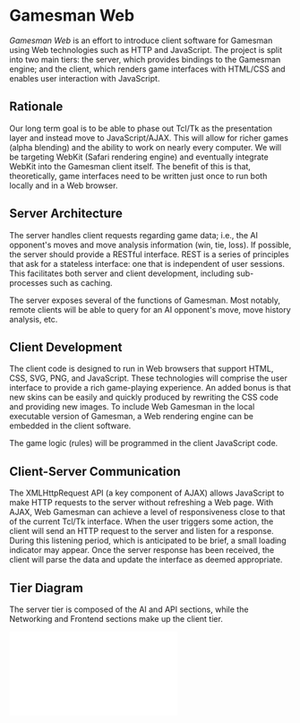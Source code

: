 Gamesman Web
============

*Gamesman Web* is an effort to introduce client software for Gamesman using Web technologies such as HTTP and JavaScript. The project is split into two main tiers: the server, which provides bindings to the Gamesman engine; and the client, which renders game interfaces with HTML/CSS and enables user interaction with JavaScript.

Rationale
---------

Our long term goal is to be able to phase out Tcl/Tk as the presentation layer and instead move to JavaScript/AJAX. This will allow for richer games (alpha blending) and the ability to work on nearly every computer. We will be targeting WebKit (Safari rendering engine) and eventually integrate WebKit into the Gamesman client itself. The benefit of this is that, theoretically, game interfaces need to be written just once to run both locally and in a Web browser.

Server Architecture
-------------------

The server handles client requests regarding game data; i.e., the AI opponent's moves and move analysis information (win, tie, loss). If possible, the server should provide a RESTful interface. REST is a series of principles that ask for a stateless interface: one that is independent of user sessions. This facilitates both server and client development, including sub-processes such as caching.

The server exposes several of the functions of Gamesman. Most notably, remote clients will be able to query for an AI opponent's move, move history analysis, etc.

Client Development
------------------

The client code is designed to run in Web browsers that support HTML, CSS, SVG, PNG, and JavaScript. These technologies will comprise the user interface to provide a rich game-playing experience. An added bonus is that new skins can be easily and quickly produced by rewriting the CSS code and providing new images. To include Web Gamesman in the local executable version of Gamesman, a Web rendering engine can be embedded in the client software.

The game logic (rules) will be programmed in the client JavaScript code.

Client-Server Communication
---------------------------

The XMLHttpRequest API (a key component of AJAX) allows JavaScript to make HTTP requests to the server without refreshing a Web page. With AJAX, Web Gamesman can achieve a level of responsiveness close to that of the current Tcl/Tk interface. When the user triggers some action, the client will send an HTTP request to the server and listen for a response. During this listening period, which is anticipated to be brief, a small loading indicator may appear. Once the server response has been received, the client will parse the data and update the interface as deemed appropriate.

Tier Diagram
------------

The server tier is composed of the AI and API sections, while the Networking and Frontend sections make up the client tier.

![](gamesman-web-tiers.png.md "gamesman-web-tiers.png.md")
